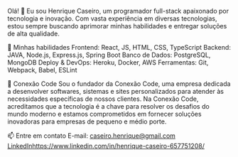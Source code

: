 Olá! 👋
Eu sou Henrique Caseiro, um programador full-stack apaixonado por tecnologia e inovação. Com vasta experiência em diversas tecnologias, estou sempre buscando aprimorar minhas habilidades e entregar soluções de alta qualidade.

🚀 Minhas habilidades
Frontend: React, JS, HTML, CSS, TypeScript
Backend: JAVA, Node.js, Express.js, Spring Boot
Banco de Dados: PostgreSQL, MongoDB
Deploy & DevOps: Heroku, Docker, AWS
Ferramentas: Git, Webpack, Babel, ESLint

🏢 Conexão Code
Sou o fundador da Conexão Code, uma empresa dedicada a desenvolver softwares, sistemas e sites personalizados para atender às necessidades específicas de nossos clientes. Na Conexão Code, acreditamos que a tecnologia é a chave para resolver os desafios do mundo moderno e estamos comprometidos em fornecer soluções inovadoras para empresas de pequeno e médio porte.

📫 Entre em contato
E-mail: caseiro.henrique@gmail.com
[LinkedIn](https://www.linkedin.com/in/henrique-caseiro-657751208/)https://www.linkedin.com/in/henrique-caseiro-657751208/
